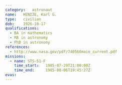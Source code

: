 ```yaml
---
category:	astronaut
name:	HENIZE, Karl G.
type:	civilian
dob:	1926-10-17
qualifications:
  - BA in mathematics
  - MA in astronomy
  - PhD in astronomy
references:
  - http://www.nasa.gov/pdf/740566main_current.pdf
missions:
  - name: STS-51-F
    time_start:   1985-07-29T21:00:00Z
    time_end:     1985-08-06T19:45:27Z
evas:
---
```


